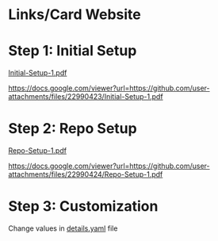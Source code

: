 # Links/Card Website

# Step 1: Initial Setup

[Initial-Setup-1.pdf](https://github.com/user-attachments/files/22990423/Initial-Setup-1.pdf)

https://docs.google.com/viewer?url=https://github.com/user-attachments/files/22990423/Initial-Setup-1.pdf

# Step 2: Repo Setup

[Repo-Setup-1.pdf](https://github.com/user-attachments/files/22990424/Repo-Setup-1.pdf)

https://docs.google.com/viewer?url=https://github.com/user-attachments/files/22990424/Repo-Setup-1.pdf

# Step 3: Customization

Change values in [details.yaml](./details.yaml) file
